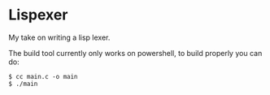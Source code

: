 # Lispexer

My take on writing a lisp lexer.

The build tool currently only works on powershell, to build properly you can do:

```console
$ cc main.c -o main
$ ./main
```

